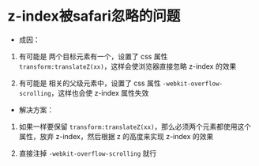 # z-index被safari忽略的问题
- 成因：
1. 有可能是 两个目标元素有一个，设置了 css 属性 `transform:translateZ(xx)`，这样会使浏览器直接忽略 z-index 的效果

2. 有可能是 相关的父级元素中，设置了 css 属性 `-webkit-overflow-scrolling`，这样也会使 z-index 属性失效

- 解决方案：

1. 如果一样要保留 `transform:translateZ(xx)`，那么必须两个元素都使用这个属性，放弃 z-index，然后根据 z 的高度来实现 z-index 的效果

2. 直接注掉 `-webkit-overflow-scrolling` 就行
